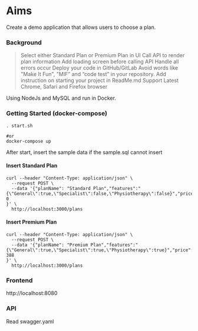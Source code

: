 
# Aims
Create a demo application that allows users to choose a plan.
 
### Background

> Select either Standard Plan or Premium Plan in UI 
Call API to render plan information 
Add loading screen before calling API 
Handle all errors occur 
Deploy your code in GitHub/GitLab 
Avoid words like "Make It Fun", "MIF” and “code test” in your repository. 
Add instruction on starting your project in ReadMe.md 
Support Latest Chrome, Safari and Firefox browser
 
Using NodeJs and MySQL and run in Docker.




### Getting Started (docker-compose)
```#bash
. start.sh

#or
docker-compose up

```

After start, insert the sample data if the sample.sql cannot insert
#### Insert Standard Plan
```#bash
curl --header "Content-Type: application/json" \
  --request POST \
  --data '{"planName": "Standard Plan","features":"{\"General\":true,\"Specialist\":false,\"Physiotherapy\":false}","price": 0
}' \
  http://localhost:3000/plans 
```
#### Insert Premium Plan
```
curl --header "Content-Type: application/json" \
  --request POST \
  --data '{"planName": "Premium Plan","features":"{\"General\":true,\"Specialist\":true,\"Physiotherapy\":true}","price": 388
}' \
  http://localhost:3000/plans 
```

### Frontend
http://localhost:8080

### API
Read swagger.yaml
